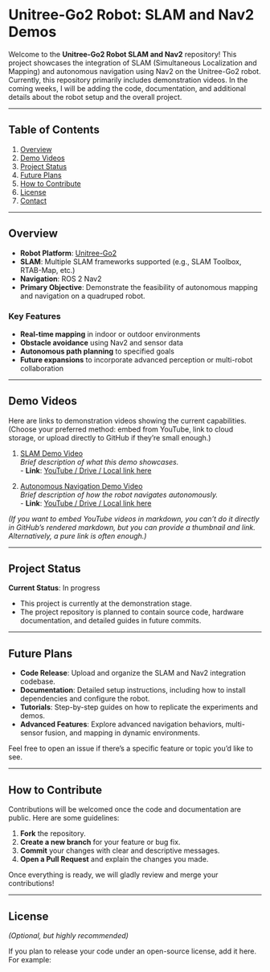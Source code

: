 # Unitree-Go2 Robot: SLAM and Nav2 Demos

Welcome to the **Unitree-Go2 Robot SLAM and Nav2** repository! This project showcases the integration of SLAM (Simultaneous Localization and Mapping) and autonomous navigation using Nav2 on the Unitree-Go2 robot. Currently, this repository primarily includes demonstration videos. In the coming weeks, I will be adding the code, documentation, and additional details about the robot setup and the overall project.

---

## Table of Contents

1. [Overview](#overview)
2. [Demo Videos](#demo-videos)
3. [Project Status](#project-status)
4. [Future Plans](#future-plans)
5. [How to Contribute](#how-to-contribute)
6. [License](#license)
7. [Contact](#contact)

---

## Overview

- **Robot Platform**: [Unitree-Go2](https://www.unitree.com/products/go2)
- **SLAM**: Multiple SLAM frameworks supported (e.g., SLAM Toolbox, RTAB-Map, etc.)
- **Navigation**: ROS 2 Nav2
- **Primary Objective**: Demonstrate the feasibility of autonomous mapping and navigation on a quadruped robot.

### Key Features

- **Real-time mapping** in indoor or outdoor environments
- **Obstacle avoidance** using Nav2 and sensor data
- **Autonomous path planning** to specified goals
- **Future expansions** to incorporate advanced perception or multi-robot collaboration

---

## Demo Videos

Here are links to demonstration videos showing the current capabilities. (Choose your preferred method: embed from YouTube, link to cloud storage, or upload directly to GitHub if they’re small enough.)

1. [SLAM Demo Video](#)  
   *Brief description of what this demo showcases.*  
   \- **Link**: [YouTube / Drive / Local link here](https://example.com)

2. [Autonomous Navigation Demo Video](#)  
   *Brief description of how the robot navigates autonomously.*  
   \- **Link**: [YouTube / Drive / Local link here](https://example.com)

*(If you want to embed YouTube videos in markdown, you can’t do it directly in GitHub’s rendered markdown, but you can provide a thumbnail and link. Alternatively, a pure link is often enough.)*

---

## Project Status

**Current Status**: In progress

- This project is currently at the demonstration stage.  
- The project repository is planned to contain source code, hardware documentation, and detailed guides in future commits.

---

## Future Plans

- **Code Release**: Upload and organize the SLAM and Nav2 integration codebase.  
- **Documentation**: Detailed setup instructions, including how to install dependencies and configure the robot.  
- **Tutorials**: Step-by-step guides on how to replicate the experiments and demos.  
- **Advanced Features**: Explore advanced navigation behaviors, multi-sensor fusion, and mapping in dynamic environments.  

Feel free to open an issue if there’s a specific feature or topic you’d like to see.

---

## How to Contribute

Contributions will be welcomed once the code and documentation are public. Here are some guidelines:

1. **Fork** the repository.
2. **Create a new branch** for your feature or bug fix.
3. **Commit** your changes with clear and descriptive messages.
4. **Open a Pull Request** and explain the changes you made.

Once everything is ready, we will gladly review and merge your contributions!

---

## License

*(Optional, but highly recommended)*

If you plan to release your code under an open-source license, add it here. For example:


